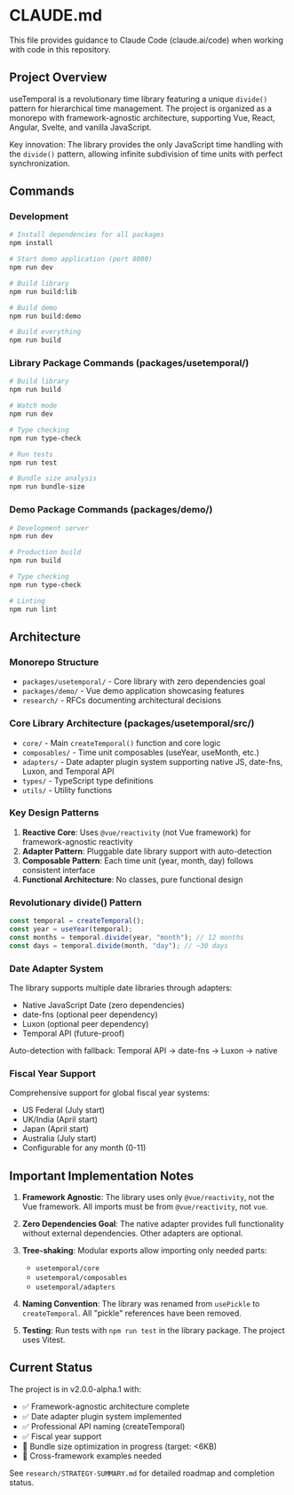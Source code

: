 # CLAUDE.md

This file provides guidance to Claude Code (claude.ai/code) when working with code in this repository.

## Project Overview

useTemporal is a revolutionary time library featuring a unique `divide()` pattern for hierarchical time management. The project is organized as a monorepo with framework-agnostic architecture, supporting Vue, React, Angular, Svelte, and vanilla JavaScript.

Key innovation: The library provides the only JavaScript time handling with the `divide()` pattern, allowing infinite subdivision of time units with perfect synchronization.

## Commands

### Development

```bash
# Install dependencies for all packages
npm install

# Start demo application (port 8080)
npm run dev

# Build library
npm run build:lib

# Build demo
npm run build:demo

# Build everything
npm run build
```

### Library Package Commands (packages/usetemporal/)

```bash
# Build library
npm run build

# Watch mode
npm run dev

# Type checking
npm run type-check

# Run tests
npm run test

# Bundle size analysis
npm run bundle-size
```

### Demo Package Commands (packages/demo/)

```bash
# Development server
npm run dev

# Production build
npm run build

# Type checking
npm run type-check

# Linting
npm run lint
```

## Architecture

### Monorepo Structure

- `packages/usetemporal/` - Core library with zero dependencies goal
- `packages/demo/` - Vue demo application showcasing features
- `research/` - RFCs documenting architectural decisions

### Core Library Architecture (packages/usetemporal/src/)

- `core/` - Main `createTemporal()` function and core logic
- `composables/` - Time unit composables (useYear, useMonth, etc.)
- `adapters/` - Date adapter plugin system supporting native JS, date-fns, Luxon, and Temporal API
- `types/` - TypeScript type definitions
- `utils/` - Utility functions

### Key Design Patterns

1. **Reactive Core**: Uses `@vue/reactivity` (not Vue framework) for framework-agnostic reactivity
2. **Adapter Pattern**: Pluggable date library support with auto-detection
3. **Composable Pattern**: Each time unit (year, month, day) follows consistent interface
4. **Functional Architecture**: No classes, pure functional design

### Revolutionary divide() Pattern

```typescript
const temporal = createTemporal();
const year = useYear(temporal);
const months = temporal.divide(year, "month"); // 12 months
const days = temporal.divide(month, "day"); // ~30 days
```

### Date Adapter System

The library supports multiple date libraries through adapters:

- Native JavaScript Date (zero dependencies)
- date-fns (optional peer dependency)
- Luxon (optional peer dependency)
- Temporal API (future-proof)

Auto-detection with fallback: Temporal API → date-fns → Luxon → native

### Fiscal Year Support

Comprehensive support for global fiscal year systems:

- US Federal (July start)
- UK/India (April start)
- Japan (April start)
- Australia (July start)
- Configurable for any month (0-11)

## Important Implementation Notes

1. **Framework Agnostic**: The library uses only `@vue/reactivity`, not the Vue framework. All imports must be from `@vue/reactivity`, not `vue`.

2. **Zero Dependencies Goal**: The native adapter provides full functionality without external dependencies. Other adapters are optional.

3. **Tree-shaking**: Modular exports allow importing only needed parts:
   - `usetemporal/core`
   - `usetemporal/composables`
   - `usetemporal/adapters`

4. **Naming Convention**: The library was renamed from `usePickle` to `createTemporal`. All "pickle" references have been removed.

5. **Testing**: Run tests with `npm run test` in the library package. The project uses Vitest.

## Current Status

The project is in v2.0.0-alpha.1 with:

- ✅ Framework-agnostic architecture complete
- ✅ Date adapter plugin system implemented
- ✅ Professional API naming (createTemporal)
- ✅ Fiscal year support
- 🔄 Bundle size optimization in progress (target: <6KB)
- 🔄 Cross-framework examples needed

See `research/STRATEGY-SUMMARY.md` for detailed roadmap and completion status.

